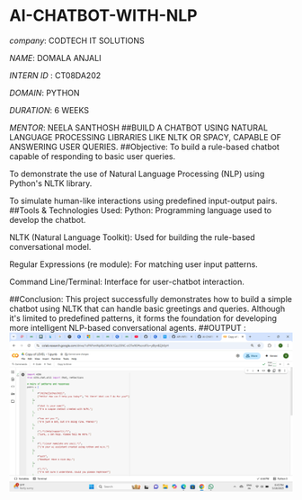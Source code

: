 # AI-CHATBOT-WITH-NLP
*company*: CODTECH IT SOLUTIONS

*NAME*:  DOMALA ANJALI

*INTERN ID* : CT08DA202

*DOMAIN*: PYTHON

*DURATION*: 6 WEEKS

*MENTOR*: NEELA SANTHOSH
##BUILD A CHATBOT USING NATURAL LANGUAGE PROCESSING LIBRARIES LIKE NLTK OR SPACY, CAPABLE OF ANSWERING USER QUERIES.
##Objective:
To build a rule-based chatbot capable of responding to basic user queries.

To demonstrate the use of Natural Language Processing (NLP) using Python's NLTK library.

To simulate human-like interactions using predefined input-output pairs.
##Tools & Technologies Used:
Python: Programming language used to develop the chatbot.

NLTK (Natural Language Toolkit): Used for building the rule-based conversational model.

Regular Expressions (re module): For matching user input patterns.

Command Line/Terminal: Interface for user-chatbot interaction.


##Conclusion:
This project successfully demonstrates how to build a simple chatbot using NLTK that can handle basic greetings and queries. Although it's limited to predefined patterns, it forms the foundation for developing more intelligent NLP-based conversational agents.
##OUTPUT :
![Screenshot 2025-05-18 184523](https://github.com/anjali-d26/AI-CHATBOT-WITH-NLP/blob/main/Screenshot%202025-05-18%20184523.png?raw=true)




